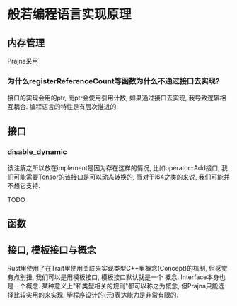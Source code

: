 # 般若编程语言实现原理

## 内存管理

Prajna采用

### 为什么registerReferenceCount等函数为什么不通过接口去实现?

接口的实现会用的ptr, 而ptr会使用引用计数, 如果通过接口去实现, 我导致逻辑相互耦合. 编程语言的特性是有层次推进的.

## 接口

### disable_dynamic

该注解之所以放在implement是因为存在这样的情况, 比如operator::Add接口, 我们可能需要Tensor的该接口是可以动态转换的,
而对于i64之类的来说, 我们可能并不想它支持.

TODO

## 函数

## 接口, 模板接口与概念

Rust里使用了在Trait里使用关联来实现类型C++里概念(Concept)的机制, 但感觉有点别扭, 我们可以是用模板接口, 模板接口默认就是一个
概念. Interface本身也是一个概念. 某种意义上"和类型相关的规则"都可以称之为概念, 但Prajna只能选择比较实用的来实现, 毕程序设计的(元)表达能力是非常有限的.
